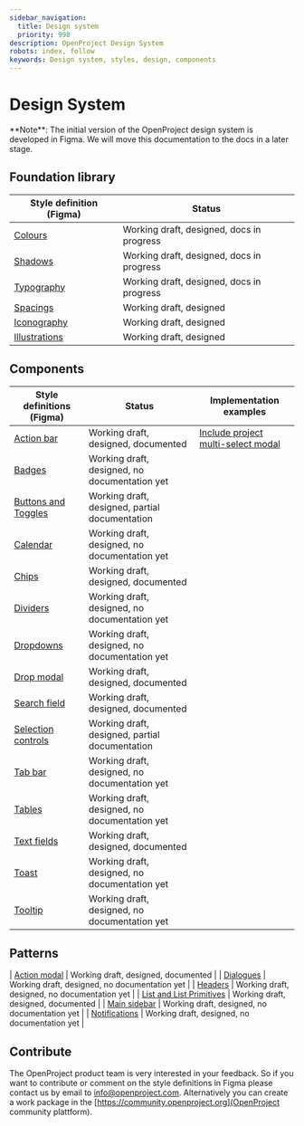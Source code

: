 ```yaml
---
sidebar_navigation:
  title: Design system
  priority: 998
description: OpenProject Design System
robots: index, follow
keywords: Design system, styles, design, components
---
```

# Design System

<div class="alert alert-info" role="alert">
**Note**: The initial version of the OpenProject design system is developed in Figma. We will move this documentation to the docs in a later stage.
</div>

## Foundation library

| Style definition (Figma)                                     | Status                         |
| ------------------------------------------------------------ | ------------------------------ |
| [Colours](https://www.figma.com/file/vOw6PEVIyzaQOIgf02VZFW/Foundations-Styles?node-id=0%3A1) | Working draft, designed, docs in progress |
| [Shadows](https://www.figma.com/file/vOw6PEVIyzaQOIgf02VZFW/Foundations-Styles?node-id=228%3A3) | Working draft, designed, docs in progress |
| [Typography](https://www.figma.com/file/vOw6PEVIyzaQOIgf02VZFW/Foundations-Styles?node-id=445%3A155) | Working draft, designed, docs in progress |
| [Spacings](https://www.figma.com/file/vOw6PEVIyzaQOIgf02VZFW/Foundations-Styles?node-id=228%3A2) | Working draft, designed |
| [Iconography](https://www.figma.com/file/vOw6PEVIyzaQOIgf02VZFW/Foundations-Styles?node-id=123%3A1076) | Working draft, designed |
| [Illustrations](https://www.figma.com/file/vOw6PEVIyzaQOIgf02VZFW/Foundations-Styles?node-id=220%3A2) | Working draft, designed |

## Components

| Style definitions (Figma)                                    | Status                         | Implementation examples                                      |
| ------------------------------------------------------------ | ------------------------------ | ------------------------------ |
| [Action bar](https://www.figma.com/file/XhCsrvs6rePifqbBpKYRWD/Components-Library?node-id=501%3A3578) | Working draft, designed, documented | [Include project multi-select modal](https://community.openproject.org/work_packages) |
| [Badges](https://www.figma.com/file/XhCsrvs6rePifqbBpKYRWD/Components-Library?node-id=384%3A3249) | Working draft, designed, no documentation yet |  |
| [Buttons and Toggles](https://www.figma.com/file/XhCsrvs6rePifqbBpKYRWD/Components-Library?node-id=384%3A3399) | Working draft, designed, partial documentation |  |
| [Calendar](https://www.figma.com/file/XhCsrvs6rePifqbBpKYRWD/Components-Library?node-id=832%3A5342) | Working draft, designed, no documentation yet |  |
| [Chips](https://www.figma.com/file/XhCsrvs6rePifqbBpKYRWD/Components-Library?node-id=510%3A3564) | Working draft, designed, documented |  |
| [Dividers](https://www.figma.com/file/XhCsrvs6rePifqbBpKYRWD/?node-id=397%3A4114) | Working draft, designed, no documentation yet |  |
| [Dropdowns](https://www.figma.com/file/XhCsrvs6rePifqbBpKYRWD/?node-id=397%3A3910) | Working draft, designed, no documentation yet |  |
| [Drop modal](https://www.figma.com/file/XhCsrvs6rePifqbBpKYRWD/?node-id=502%3A3417) | Working draft, designed, documented |  |
| [Search field](https://www.figma.com/file/XhCsrvs6rePifqbBpKYRWD/?node-id=384%3A3315) | Working draft, designed, documented |  |
| [Selection controls](https://www.figma.com/file/XhCsrvs6rePifqbBpKYRWD/?node-id=400%3A3260) | Working draft, designed, partial documentation |  |
| [Tab bar](https://www.figma.com/file/XhCsrvs6rePifqbBpKYRWD/?node-id=384%3A3321) | Working draft, designed, no documentation yet |  |
| [Tables](https://www.figma.com/file/XhCsrvs6rePifqbBpKYRWD/?node-id=0%3A1) | Working draft, designed, no documentation yet |  |
| [Text fields](https://www.figma.com/file/XhCsrvs6rePifqbBpKYRWD/?node-id=400%3A3640) | Working draft, designed, documented |  |
| [Toast](https://www.figma.com/file/XhCsrvs6rePifqbBpKYRWD/?node-id=391%3A3910) | Working draft, designed, no documentation yet |  |
| [Tooltip](https://www.figma.com/file/XhCsrvs6rePifqbBpKYRWD/?node-id=391%3A3910) | Working draft, designed, no documentation yet |  |

## Patterns

| [Action modal](https://www.figma.com/file/XhCsrvs6rePifqbBpKYRWD/?node-id=861%3A10487) | Working draft, designed, documented |
| [Dialogues](https://www.figma.com/file/XhCsrvs6rePifqbBpKYRWD/?node-id=384%3A3400) | Working draft, designed, no documentation yet |
| [Headers](https://www.figma.com/file/XhCsrvs6rePifqbBpKYRWD/?node-id=861%3A10487) | Working draft, designed, no documentation yet |
| [List and List Primitives](https://www.figma.com/file/XhCsrvs6rePifqbBpKYRWD/?node-id=386%3A3606) | Working draft, designed, documented |
| [Main sidebar](https://www.figma.com/file/XhCsrvs6rePifqbBpKYRWD/?node-id=384%3A3262) | Working draft, designed, no documentation yet |
| [Notifications](https://www.figma.com/file/XhCsrvs6rePifqbBpKYRWD/?node-id=384%3A3362) | Working draft, designed, no documentation yet |


## Contribute

The OpenProject product team is very interested in your feedback. So if you want to contribute or comment on the style definitions in Figma please contact us by email to [info@openproject.com](mailto:info@openproject.com). Alternatively you can create a work package in the [https://community.openproject.org](OpenProject community plattform).
